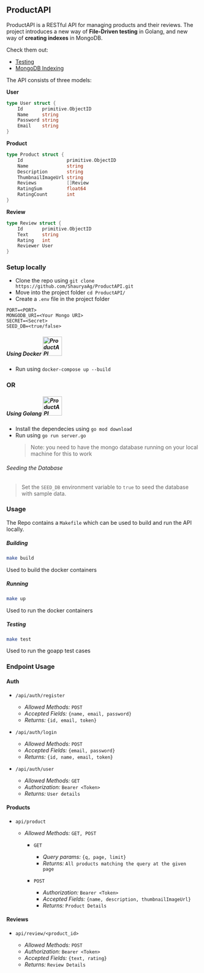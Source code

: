 ## ProductAPI

ProductAPI is a RESTful API for managing products and their reviews.
The project introduces a new way of **File-Driven testing** in Golang, and new way of **creating indexes** in MongoDB.

Check them out:

- [Testing](test/main.go)
- [MongoDB Indexing](utils/db.go)

The API consists of three models:

**User**

```go
type User struct {
	Id       primitive.ObjectID
	Name     string
	Password string
	Email    string
}
```

**Product**

```go
type Product struct {
	Id                primitive.ObjectID
	Name              string
	Description       string
	ThumbnailImageUrl string
	Reviews           []Review
	RatingSum         float64
	RatingCount       int
}
```

**Review**

```go
type Review struct {
	Id       primitive.ObjectID
	Text     string
	Rating   int
	Reviewer User
}
```

### Setup locally

- Clone the repo using `git clone https://github.com/ShauryaAg/ProductAPI.git`
- Move into the project folder `cd ProductAPI/`
- Create a `.env` file in the project folder

```
PORT=<PORT>
MONGODB_URI=<Your Mongo URI>
SECRET=<Secret>
SEED_DB=<true/false>
```

##### Using Docker <a href="https://www.docker.com/"> <img alt="ProductAPI" src="https://www.docker.com/sites/default/files/d8/styles/role_icon/public/2019-07/vertical-logo-monochromatic.png" width="50" /> </a>

- Run using `docker-compose up --build`

### **OR**

##### Using Golang <a href="https://golang.org/"> <img alt="ProductAPI" src="https://golang.org/lib/godoc/images/go-logo-blue.svg" width="50" /> </a>

- Install the dependecies using `go mod download`
- Run using `go run server.go`
  > Note: you need to have the mongo database running on your local machine for this to work

###### Seeding the Database

> Set the `SEED_DB` environment variable to `true` to seed the database with sample data.

### Usage

The Repo contains a `Makefile` which can be used to build and run the API locally.

##### Building

```sh
make build
```

Used to build the docker containers

##### Running

```sh
make up
```

Used to run the docker containers

##### Testing

```sh
make test
```

Used to run the goapp test cases

### Endpoint Usage

#### Auth

- `/api/auth/register`

  - _Allowed Methods:_ `POST`
  - _Accepted Fields:_ `{name, email, password}`
  - _Returns:_ `{id, email, token}`

- `/api/auth/login`

  - _Allowed Methods:_ `POST`
  - _Accepted Fields:_ `{email, password}`
  - _Returns:_ `{id, name, email, token}`

- `/api/auth/user`

  - _Allowed Methods:_ `GET`
  - _Authorization:_ `Bearer <Token>`
  - _Returns:_ `User details`

#### Products

- `api/product`

  - _Allowed Methods:_ `GET, POST`

    - `GET`

      - _Query params:_ `{q, page, limit}`
      - _Returns:_ `All products matching the query at the given page`

    - `POST`

      - _Authorization:_ `Bearer <Token>`
      - _Accepted Fields:_ `{name, description, thumbnailImageUrl}`
      - _Returns:_ `Product Details`

#### Reviews

- `api/review/<product_id>`

  - _Allowed Methods:_ `POST`
  - _Authorization:_ `Bearer <Token>`
  - _Accepted Fields:_ `{text, rating}`
  - _Returns:_ `Review Details`
